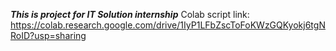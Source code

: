 ***This is project for IT Solution internship***
Colab script link: https://colab.research.google.com/drive/1IyP1LFbZscToFoKWzGQKyokj6tgNRoID?usp=sharing
